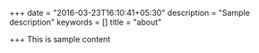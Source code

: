 +++
date = "2016-03-23T16:10:41+05:30"
description = "Sample description"
keywords = []
title = "about"

+++
This is sample content

